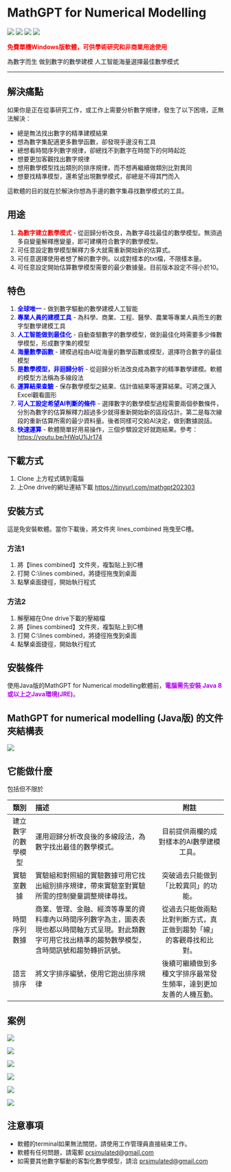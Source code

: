 # MathGPT for Numerical Modelling

![](https://img.shields.io/badge/released%20date-March%202023-success) ![](https://img.shields.io/badge/language-C-success) ![](https://img.shields.io/static/v1?label=Function&message=Numerical%20modelling&color=yellow) ![](https://img.shields.io/static/v1?label=used%20way&message=right%20to%20use%20the%20Content%20for%20non-commercial%20purposes&color=yellow)

<b><font color="red">免費單機Windows版軟體，可供學術研究和非商業用途使用</font></b>

為數字而生   做到數字的數學建模   人工智能海量選擇最佳數學模式

---

## 解決痛點

如果你是正在從事研究工作，或工作上需要分析數字規律，發生了以下困境，正無法解決：

- 總是無法找出數字的精準建模結果
- 想為數字集配適更多數學函數，卻發現手邊沒有工具
- 總想看時間序列數字規律，卻總找不到數字在時間下的何時起訖
- 想要更加客觀找出數字規律
- 想用數學模型找出類別的排序規律，而不想再繼續做類別比對異同
- 想要找精準模型，還希望出現數學模式，卻總是不得其門而入

這軟體的目的就在於解決你想為手邊的數字集尋找數學模式的工具。

## 用途

1. <b><font color="red">為數字建立數學模式</font></b> - 從迴歸分析改良，為數字尋找最佳的數學模型。無須過多自變量解釋應變量，即可建構符合數字的數學模型。
2. 可任意設定數學模型解釋力多大就需重新開始新的估算式。
3. 可任意選擇使用者想了解的數字例。以成對樣本的txt檔，不限樣本量。
4. 可任意設定開始估算數學模型需要的最少數據量。目前版本設定不得小於10。

## 特色

1. <b><font color="blue">全球唯一</font></b> - 做到數字驅動的數學建模人工智能
2. <b><font color="blue">專業人員的建模工具</font></b> - 為科學、商業、工程、醫學、農業等專業人員而生的數字型數學建模工具
3. <b><font color="blue">人工智能做到最佳化</font></b> - 自動查驗數字的數學模型，做到最佳化時需要多少條數學模型，形成數字集的模型
4. <b><font color="blue">海量數學函數</font></b> - 建模過程由AI從海量的數學函數或模型，選擇符合數字的最佳模型
5. <b><font color="blue">是數學模型，非迴歸分析</font></b> - 從迴歸分析法改良成為數字的精準數學建模。軟體的模型方法稱為多線段法
6. <b><font color="blue">運算結果查驗</font></b> - 保存數學模型之結果、估計值結果等運算結果。可將之匯入Excel觀看圖形
7. <b><font color="blue">可人工設定希望AI判斷的條件</font></b> - 選擇數字的數學模型過程需要兩個參數條件，分別為數字的估算解釋力超過多少就得重新開始新的區段估計。第二是每次線段的重新估算所需的最少資料量。後者同樣可交給AI決定，做到數據說話。
8. <b><font color="blue">快速運算</font></b> - 軟體簡單好用易操作，三個步驟設定好就跑結果。參考：https://youtu.be/HWqU1jJr174

## 下載方式

1. Clone 上方程式碼到電腦
2. 上One drive的網址連結下載 https://tinyurl.com/mathgpt202303

## 安裝方式

這是免安裝軟體。當你下載後，將文件夾 lines_combined 拖曳至C槽。

### 方法1

1. 將【lines combined】文件夾，複製貼上到C槽
2. 打開 C:\lines combined，將捷徑拖曳到桌面
3. 點擊桌面捷徑，開始執行程式

### 方法2

1. 解壓縮在One drive下載的壓縮檔
2. 將【lines combined】文件夾，複製貼上到C槽
3. 打開 C:\lines combined，將捷徑拖曳到桌面
4. 點擊桌面捷徑，開始執行程式

## 安裝條件

使用Java版的MathGPT for Numerical modelling軟體前，<b><font color="brightgreen">電腦需先安裝 Java 8 或以上之Java環境(JRE)</font></b>。

## MathGPT for numerical modelling (Java版) 的文件夾結構表

![](https://github.com/meiyulee/MathGPT/blob/main/_pics/filestructure.png?raw=true)

## 它能做什麼

包括但不限於

|類別|描述|附註|
|:----:| :---- |:----:|
|建立數字的數學模型| 運用迴歸分析改良後的多線段法，為數字找出最佳的數學模式。|目前提供兩欄的成對樣本的AI數學建模工具。|
|實驗室數據|實驗組和對照組的實驗數據可用它找出組別排序規律，帶來實驗室對實驗所需的控制變量調整規律尋找。| 突破過去只能做到「比較異同」的功能。|
|時間序列數據|商業、管理、金融、經濟等專業的資料庫內以時間序列數字為主，圖表表現也都以時間軸方式呈現。對此類數字可用它找出精準的趨勢數學模型，含時間訊號和趨勢轉折訊號。| 從過去只能做兩點比對判斷方式，真正做到趨勢「線」的客觀尋找和比對。 |
|語言排序|將文字排序編號，使用它跑出排序規律|後續可繼續做到多種文字排序最常發生頻率，達到更加友善的人機互動。|

## 案例

![](https://github.com/meiyulee/MathGPT/blob/main/_pics/slide9.JPG?raw=true)

![](https://github.com/meiyulee/MathGPT/blob/main/_pics/slide10.JPG?raw=true)

![](https://github.com/meiyulee/MathGPT/blob/main/_pics/slide11.JPG?raw=true)

![](https://github.com/meiyulee/MathGPT/blob/main/_pics/slide12.JPG?raw=true)

![](https://github.com/meiyulee/MathGPT/blob/main/_pics/slide13.JPG?raw=true)

![](https://github.com/meiyulee/MathGPT/blob/main/_pics/slide14.JPG?raw=true)


## 注意事項

- 軟體的terminal如果無法關閉，請使用工作管理員直接結束工作。
- 軟體有任何問題，請電郵 prsimulated@gmail.com
- 如需要其他數字驅動的客製化數學模型，請洽 prsimulated@gmail.com